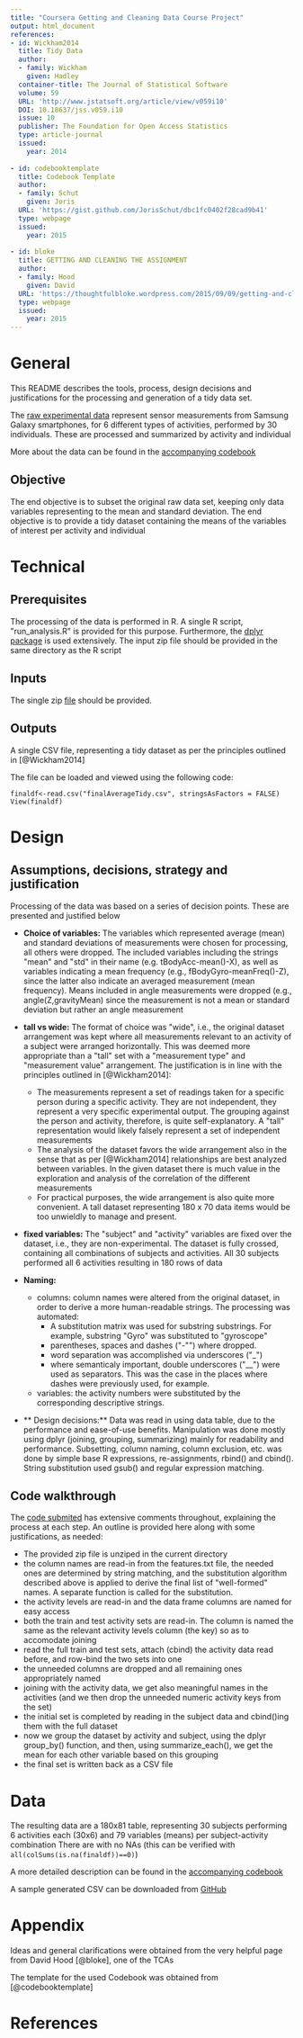 ```yaml
---
title: "Coursera Getting and Cleaning Data Course Project"
output: html_document
references:
- id: Wickham2014
  title: Tidy Data
  author:
  - family: Wickham
    given: Hadley
  container-title: The Journal of Statistical Software
  volume: 59
  URL: 'http://www.jstatsoft.org/article/view/v059i10'
  DOI: 10.18637/jss.v059.i10
  issue: 10
  publisher: The Foundation for Open Access Statistics
  type: article-journal
  issued:
    year: 2014
  
- id: codebooktemplate
  title: Codebook Template
  author:
  - family: Schut
    given: Joris
  URL: 'https://gist.github.com/JorisSchut/dbc1fc0402f28cad9b41'
  type: webpage
  issued:
    year: 2015
    
- id: bloke
  title: GETTING AND CLEANING THE ASSIGNMENT
  author:
  - family: Hood
    given: David
  URL: 'https://thoughtfulbloke.wordpress.com/2015/09/09/getting-and-cleaning-the-assignment/'
  type: webpage
  issued:
    year: 2015    
---
```



# General
This README describes the tools, process, design decisions and justifications
for the processing and generation of a tidy data set. 

The [raw experimental data](https://archive.ics.uci.edu/ml/datasets/Human+Activity+Recognition+Using+Smartphones)
 represent  sensor measurements from Samsung Galaxy smartphones, for 
 6 different types of activities, performed by 30 individuals. These are 
 processed and summarized by activity and individual

More about the data can be found in the [accompanying codebook](https://github.com/GitAlexGit/tidyDataProjectRepo/blob/master/projectCodeBook.md)

## Objective
The end objective is to subset the original raw data set, keeping only data 
variables representing to the mean and standard deviation.
The end objective is to provide a tidy dataset containing the means of the
variables of interest per activity and individual

# Technical
## Prerequisites
The processing of the data is performed in R. 
A single R script, "run_analysis.R"
is provided for this purpose. Furthermore, the 
[dplyr package](https://cran.rstudio.com/web/packages/dplyr/)
is used extensively.
The input zip file should be provided in the same directory as the R script

## Inputs
The single zip 
[file](https://d396qusza40orc.cloudfront.net/getdata%2Fprojectfiles%2FUCI%20HAR%20Dataset.zip)
should be provided.

## Outputs
A single CSV file, representing a tidy dataset as per the principles 
outlined in [@Wickham2014]

The file can be loaded and viewed using the following code:
```
finaldf<-read.csv("finalAverageTidy.csv", stringsAsFactors = FALSE)
View(finaldf)
```

# Design
## Assumptions, decisions, strategy and justification
Processing of the data was based on a series of decision points. These are 
presented and justified below

* **Choice of variables:** The variables which represented average (mean) and 
standard deviations of measurements were chosen for processing, all others were 
dropped. The included variables including the strings "mean" and "std" in their
name (e.g. tBodyAcc-mean()-X), as well as variables indicating a mean
frequency (e.g., fBodyGyro-meanFreq()-Z), since the latter also 
indicate an averaged measurement (mean frequency). Means included in 
angle measurements were dropped (e.g., angle(Z,gravityMean)
since the measurement is not a mean or standard deviation but rather an angle
measurement

* **tall vs wide:** The format of choice was "wide", i.e., the original dataset
arrangement was kept where all measurements relevant to an activity of a subject
were arranged horizontally. This was deemed more appropriate than a "tall" 
set with a "measurement type" and "measurement value" arrangement. The
justification is in line with the principles outlined in [@Wickham2014]:
    * The measurements represent a set of readings taken for a specific person
    during a specific activity. They are not independent, they represent a 
    very specific experimental output. The grouping against the person and
    activity, therefore, is quite self-explanatory. A "tall" representation
    would likely falsely represent a set of independent measurements
    * The analysis of the dataset favors the wide arrangement also in the sense
    that as per [@Wickham2014] relationships are best analyzed between variables. 
    In the given dataset there is much value in the exploration and analysis 
    of the correlation of the different measurements 
    * For practical purposes, the wide arrangement is also quite more convenient. 
    A tall dataset representing 180 x 70 data items would be too unwieldly to 
    manage and present.

* **fixed variables:** The "subject" and "activity" variables are fixed over the 
dataset, i.e., they are non-experimental. The dataset is fully crossed, containing
all combinations of subjects and activities. All 30 subjects performed all 6 
activities resulting in 180 rows of data

* **Naming:** 
    * columns: column names were altered from the original dataset, in order to
    derive a more human-readable strings. The processing was automated: 
        * A substitution matrix was used for substring substrings. For example, 
        substring "Gyro" was substituted to "gyroscope"
        * parentheses, spaces and dashes ("-"") where dropped. 
        * word separation was accomplished via underscores ("_")
        * where semanticaly important, double underscores ("__") were used as 
        separators. This was the case in the places where dashes were previously 
        used, for example. 
    * variables: the activity numbers were substituted by the corresponding 
    descriptive strings. 
    
- ** Design decisions:** Data was read in using data table, due to the 
performance and ease-of-use benefits. Manipulation was done mostly using dplyr
(joining, grouping, summarizing) mainly for readability and performance. 
Subsetting, column naming, column exclusion, etc. was done by simple base R
expressions, re-assignments, rbind() and cbind(). 
String substitution used gsub() and regular
expression matching.


## Code walkthrough
The
[code submited](https://github.com/GitAlexGit/tidyDataProjectRepo/blob/master/run_analysis.R) 
has extensive comments throughout, explaining the process at each step. An 
outline is provided here along with some justifications, as needed:

* The provided zip file is unziped in the current directory
* the column names are read-in from the features.txt file, the needed ones are 
determined by string matching, and the substitution algorithm described above is 
applied to derive the final list of "well-formed" names. A separate function is
called for the substitution.
* the activity levels are read-in and the data frame columns are named for easy
access
* both the train and test activity sets are read-in. The column is named the same
as the relevant activity levels column (the key) so as to accomodate joining
* read the full train and test sets, attach (cbind) the activity data
read before, and row-bind the two sets into one
* the unneeded columns are dropped and all remaining ones appropriately named
* joining with the activity data, we get also meaningful names in the activities
(and we then drop the unneeded numeric activity keys from the set)
* the initial set is completed by reading in the subject data and cbind()ing them
with the full dataset
* now we group the dataset by activity and subject, using the dplyr group_by()
function, and then, using summarize_each(), we get the mean for each other variable
based on this grouping
* the final set is written back as a CSV file

# Data
The resulting data are a 180x81 table, representing 30 subjects performing 
6 activities each (30x6) and 79 variables (means) per subject-activity combination
There are with no NAs (this can be verified with ```all(colSums(is.na(finaldf))==0)```)

A more detailed description can be found in the
[accompanying codebook](https://github.com/GitAlexGit/tidyDataProjectRepo/blob/master/projectCodeBook.md)

A sample generated CSV can be downloaded from [GitHub](https://github.com/GitAlexGit/tidyDataProjectRepo/blob/master/finalAverageTidy.csv)


# Appendix
Ideas and general clarifications were obtained from the very helpful page from 
David Hood [@bloke], one of the TCAs 

The template for the used Codebook was obtained from [@codebooktemplate]


# References
